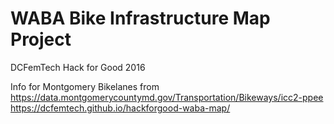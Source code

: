 # WABA Bike Infrastructure Map Project
DCFemTech Hack for Good 2016

Info for Montgomery Bikelanes from https://data.montgomerycountymd.gov/Transportation/Bikeways/icc2-ppee
https://dcfemtech.github.io/hackforgood-waba-map/